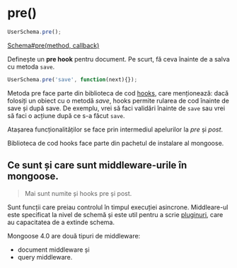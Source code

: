 # pre()

```js
UserSchema.pre();
```

[Schema#pre(method, callback)](http://mongoosejs.com/docs/api.html#schema_Schema-pre)

Definește un **pre hook** pentru document. Pe scurt, fă ceva înainte de a salva cu metoda `save`.

```js
UserSchema.pre('save', function(next){});
```

Metoda pre face parte din biblioteca de cod [hooks](https://github.com/bnoguchi/hooks-js/tree/31ec571cef0332e21121ee7157e0cf9728572cc3), care menționează: dacă folosiți un obiect cu o metodă *save*, hooks permite rularea de cod înainte de save și după save. De exemplu, vrei să faci validări înainte de `save` sau vrei să faci o acțiune după ce s-a făcut `save`.

Atașarea funcționalităților se face prin intermediul apelurilor la *pre* și *post*.

Biblioteca de cod hooks face parte din pachetul de instalare al mongoose.

## Ce sunt și care sunt middleware-urile în mongoose.

> Mai sunt numite și hooks pre și post.

Sunt funcții care preiau controlul în timpul execuției asincrone.
Middleare-ul este specificat la nivel de schemă și este util pentru a scrie [pluginuri](http://mongoosejs.com/docs/plugins.html), care au capacitatea de a extinde schema.

Mongoose 4.0 are două tipuri de middleware:

- document middleware și
- query middleware.
